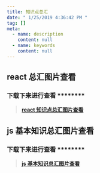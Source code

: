 ```yaml
---
title: 知识点总汇
date: " 1/25/2019 4:36:42 PM "
tag: []
meta:
  - name: description
    content: null
  - name: keywords
    content: null
---
```


## react 总汇图片查看

### 下载下来进行查看 **\*\***\*\*\*\***\*\***

> **[react 知识点总汇图片查看](https://raw.githubusercontent.com/Ignorance-of-Dong/GraphBed/master/images/react.png)**

## js 基本知识总汇图片查看

### 下载下来进行查看 **\*\***\*\*\*\***\*\***

> **[js 基本知识总汇图片查看](https://raw.githubusercontent.com/Ignorance-of-Dong/GraphBed/master/images/js.png)**
